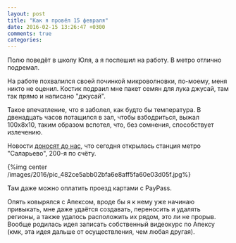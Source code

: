 ```yaml
---
layout: post
title: "Как я провёл 15 февраля"
date: 2016-02-15 13:26:47 +0300
comments: true
categories: 
---
```

Полю поведёт в школу Юля, а я поспешил на работу. В метро отлично подремал.

На работе похвалился своей починкой микроволновки, по-моему, меня никто не оценил. Костик подраил мне пакет семян для лука джусай, там так прямо и написано "джусай".

Такое впечатление, что я заболел, как будто бы температура. В двенадцать часов потащился в зал, чтобы взбодриться, выжал 100х8х10, таким образом вспотел, что, без сомнения, способствует излечению.

Новости [доносят до нас](http://lenta.ru/news/2016/02/15/salarevo/), что сегодня открылась станция метро "Саларьево", 200-я по счёту.

{%img center /images/2016/pic_482ce5abb02bfa6e8aff5fa60e03d05f.jpg%}

Там даже можно оплатить проезд картами с PayPass. 

Опять ковырялся с Апексом, вроде бы я к нему уже начинаю привыкать, мне даже удаётся создавать, переносить и удалять регионы, а также удалось расположить их рядом, это ли не прорыв. Вообще родилась идея записать собственный видеокурс по Апексу (кмк, эта идея дальше от осуществления, чем любая другая).